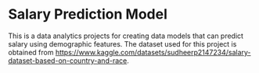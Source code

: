 # Salary Prediction Model

This is a data analytics projects for creating data models that can predict salary using demographic features.  The dataset used for this project is obtained from https://www.kaggle.com/datasets/sudheerp2147234/salary-dataset-based-on-country-and-race. 
